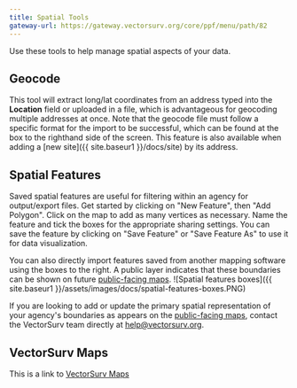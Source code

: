 ```yaml
---
title: Spatial Tools
gateway-url: https://gateway.vectorsurv.org/core/ppf/menu/path/82
---
```


Use these tools to help manage spatial aspects of your data.

## Geocode

This tool will extract long/lat coordinates from an address typed into the **Location** field or uploaded in a file, which is advantageous for geocoding multiple addresses at once. Note that the geocode file must follow a specific format for the import to be successful, which can be found at the box to the righthand side of the screen. This feature is also available when adding a [new site]({{ site.baseur1 }}/docs/site) by its address.

## Spatial Features

Saved spatial features are useful for filtering within an agency for output/export files. Get started by clicking on "New Feature", then "Add Polygon". Click on the map to add as many vertices as necessary. Name the feature and tick the boxes for the appropriate sharing settings. You can save the feature by clicking on "Save Feature" or "Save Feature As" to use it for data visualization.

You can also directly import features saved from another mapping software using the boxes to the right. A public layer indicates that these boundaries can be shown on future [public-facing maps](https://maps.vectorsurv.org).
![Spatial features boxes]({{ site.baseur1 }}/assets/images/docs/spatial-features-boxes.PNG)

If you are looking to add or update the primary spatial representation of your agency's boundaries as appears on the [public-facing maps](https://maps.vectorsurv.org), contact the VectorSurv team directly at [help@vectorsurv.org](mailto:help@vectorsurv.org).

## VectorSurv Maps

This is a link to [VectorSurv Maps](https://maps.vectorsurv.org)
